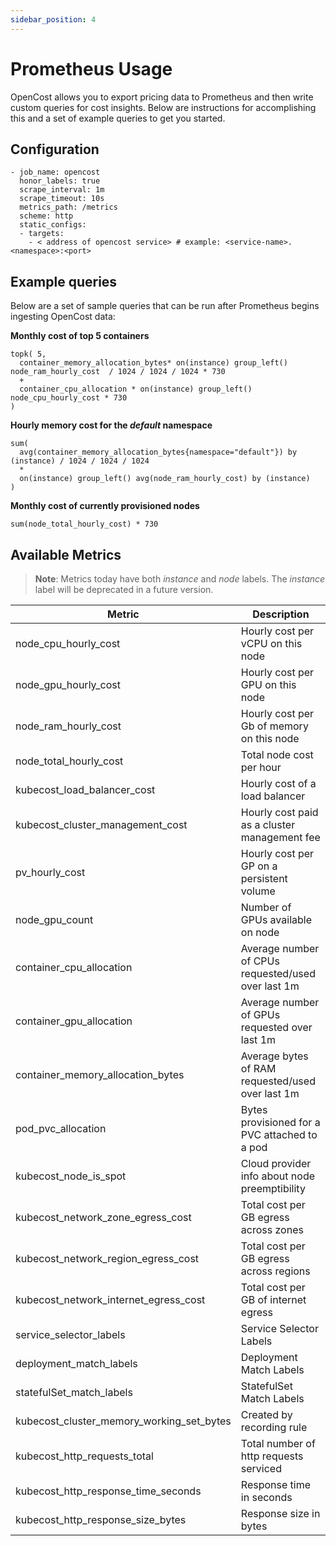 ```yaml
---
sidebar_position: 4
---
```

# Prometheus Usage

OpenCost allows you to export pricing data to Prometheus and then write custom queries for cost insights. Below are instructions for accomplishing this and a set of example queries to get you started.

## Configuration



```
- job_name: opencost
  honor_labels: true
  scrape_interval: 1m
  scrape_timeout: 10s
  metrics_path: /metrics
  scheme: http
  static_configs:
  - targets:
    - < address of opencost service> # example: <service-name>.<namespace>:<port>
```

## Example queries

Below are a set of sample queries that can be run after Prometheus begins ingesting OpenCost data:

__Monthly cost of top 5 containers__

```
topk( 5,
  container_memory_allocation_bytes* on(instance) group_left() node_ram_hourly_cost  / 1024 / 1024 / 1024 * 730
  +
  container_cpu_allocation * on(instance) group_left() node_cpu_hourly_cost * 730
)
```

__Hourly memory cost for the *default* namespace__

```
sum(
  avg(container_memory_allocation_bytes{namespace="default"}) by (instance) / 1024 / 1024 / 1024
  *
  on(instance) group_left() avg(node_ram_hourly_cost) by (instance)
)
```

__Monthly cost of currently provisioned nodes__

```
sum(node_total_hourly_cost) * 730
```


## Available Metrics

> **Note**: Metrics today have both *instance* and *node* labels. The *instance* label will be deprecated in a future version.

| **Metric** | **Description** |
|---|---|
| node_cpu_hourly_cost | Hourly cost per vCPU on this node |
| node_gpu_hourly_cost | Hourly cost per GPU on this node |
| node_ram_hourly_cost | Hourly cost per Gb of memory on this node |
| node_total_hourly_cost | Total node cost per hour |
| kubecost_load_balancer_cost | Hourly cost of a load balancer |
| kubecost_cluster_management_cost | Hourly cost paid as a cluster management fee |
| pv_hourly_cost | Hourly cost per GP on a persistent volume |
| node_gpu_count | Number of GPUs available on node |
| container_cpu_allocation | Average number of CPUs requested/used over last 1m |
| container_gpu_allocation | Average number of GPUs requested over last 1m |
| container_memory_allocation_bytes | Average bytes of RAM requested/used over last 1m |
| pod_pvc_allocation | Bytes provisioned for a PVC attached to a pod |
| kubecost_node_is_spot | Cloud provider info about node preemptibility |
| kubecost_network_zone_egress_cost | Total cost per GB egress across zones |
| kubecost_network_region_egress_cost | Total cost per GB egress across regions |
| kubecost_network_internet_egress_cost | Total cost per GB of internet egress |
| service_selector_labels | Service Selector Labels |
| deployment_match_labels | Deployment Match Labels |
| statefulSet_match_labels | StatefulSet Match Labels |
| kubecost_cluster_memory_working_set_bytes | Created by recording rule |
| kubecost_http_requests_total | Total number of http requests serviced |
| kubecost_http_response_time_seconds | Response time in seconds |
| kubecost_http_response_size_bytes | Response size in bytes |
